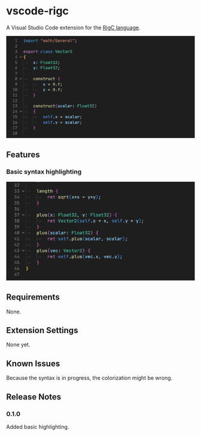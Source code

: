 # vscode-rigc

A Visual Studio Code extension for the [RigC language](https://github.com/PoetaKodu/rigc-lang).

![Syntax highlighting preview 1](res/preview-1.png)

## Features

### Basic syntax highlighting

![Syntax highlighting preview 2](res/preview-2.png)

## Requirements

None.
## Extension Settings

None yet.
## Known Issues

Because the syntax is in progress, the colorization might be wrong.

## Release Notes

### 0.1.0

Added basic highlighting.
